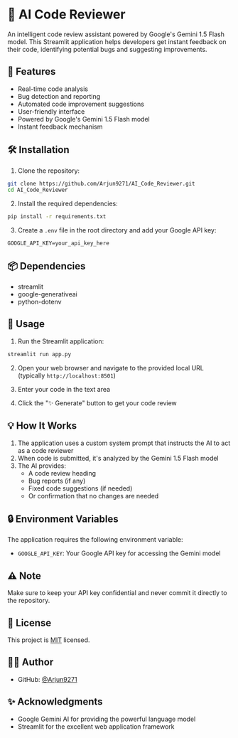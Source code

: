 # 🤖 AI Code Reviewer

An intelligent code review assistant powered by Google's Gemini 1.5 Flash model. This Streamlit application helps developers get instant feedback on their code, identifying potential bugs and suggesting improvements.

## 🌟 Features

- Real-time code analysis
- Bug detection and reporting
- Automated code improvement suggestions
- User-friendly interface
- Powered by Google's Gemini 1.5 Flash model
- Instant feedback mechanism

## 🛠️ Installation

1. Clone the repository:
```bash
git clone https://github.com/Arjun9271/AI_Code_Reviewer.git
cd AI_Code_Reviewer
```

2. Install the required dependencies:
```bash
pip install -r requirements.txt
```

3. Create a `.env` file in the root directory and add your Google API key:
```env
GOOGLE_API_KEY=your_api_key_here
```

## 📦 Dependencies

- streamlit
- google-generativeai
- python-dotenv


## 🚀 Usage

1. Run the Streamlit application:
```bash
streamlit run app.py
```

2. Open your web browser and navigate to the provided local URL (typically `http://localhost:8501`)

3. Enter your code in the text area

4. Click the "✨ Generate" button to get your code review

## 💡 How It Works

1. The application uses a custom system prompt that instructs the AI to act as a code reviewer
2. When code is submitted, it's analyzed by the Gemini 1.5 Flash model
3. The AI provides:
   - A code review heading
   - Bug reports (if any)
   - Fixed code suggestions (if needed)
   - Or confirmation that no changes are needed

## 🔒 Environment Variables

The application requires the following environment variable:
- `GOOGLE_API_KEY`: Your Google API key for accessing the Gemini model


## ⚠️ Note

Make sure to keep your API key confidential and never commit it directly to the repository.

## 📝 License

This project is [MIT](LICENSE) licensed.

## 👨‍💻 Author

- GitHub: [@Arjun9271](https://github.com/Arjun9271)

## ✨ Acknowledgments

- Google Gemini AI for providing the powerful language model
- Streamlit for the excellent web application framework
